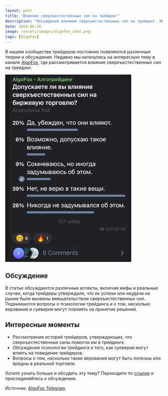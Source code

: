```yaml
---
layout: post
title: "Влияние сверхъестественных сил на трейдинг"
description: "Обсуждение влияния сверхъестественных сил на трейдинг. Миф или реальность?"
date: 2024-06-20
image: /assets/images/algofox_chat.png
tags: [AlgoFox]
---
```


В нашем сообществе трейдеров постоянно появляются различные теории и обсуждения. Недавно мы наткнулись на интересную тему в канале [AlgoFox](https://t.me/algofox/140), где рассматривается влияние сверхъестественных сил на трейдинг.

![Влияние сверхъестественных сил на трейдинг](/assets/images/blog/algofox-vinyantantip.png)

## Обсуждение

В статье обсуждаются различные аспекты, включая мифы и реальные случаи, когда трейдеры утверждали, что их успехи или неудачи на рынке были вызваны вмешательством сверхъестественных сил. Поднимаются вопросы о психологии трейдинга и о том, насколько верования и суеверия могут повлиять на принятие решений.

## Интересные моменты

- Рассмотрение историй трейдеров, утверждающих, что сверхъестественные силы помогли им в трейдинге.
- Обсуждение психологии трейдинга и того, как суеверия могут влиять на поведение трейдеров.
- Вопросы о том, насколько такие верования могут быть полезны или вредны в реальной торговле.

Хотите узнать больше и обсудить эту тему? Переходите по [ссылке](https://t.me/algofox/140) и присоединяйтесь к обсуждению.

Источник: [AlgoFox Telegram](https://t.me/algofox/140)